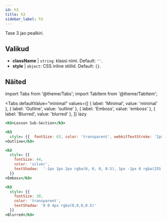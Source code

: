 ```yaml
---
id: h3
title: h3
sidebar_label: h3
---
```


Tase 3 jao pealkiri.

## Valikud

* __className__ | `string`: klassi nimi. Default: `''`.
* __style__ | `object`: CSS inline stiilid. Default: `{}`.


## Näited


import Tabs from '@theme/Tabs';
import TabItem from '@theme/TabItem';

<Tabs
    defaultValue="minimal"
    values={[
        { label: 'Minimal', value: 'minimal' },
        { label: 'Outline', value: 'outline' },
        { label: 'Emboss', value: 'emboss' },
        { label: 'Blurred', value: 'blurred' },
    ]}
    lazy
>
<TabItem value="minimal">

```jsx live
<h3>Lesson Sub-Section</h3>
```

</TabItem>

<TabItem value="outline">

```jsx live
<h3
  style= {{  fontSize: 63, color: 'transparent', webkitTextStroke: '2px navy' }}
>Outline</h3>
```
</TabItem>

<TabItem value="emboss">

```jsx live
<h3
  style= {{  
    fontSize: 44,
    color: 'silver', 
    textShadow:  '-1px 1px 2px rgba(0, 0, 0, 0.5), 1px -1px 0 rgba(255, 255, 255, 0.9)'
  }}
>Emboss</h3>
```
</TabItem>

<TabItem value="blurred">

```jsx live
<h3
  style= {{  
    fontSize: 30,
    color: 'transparent',
    textShadow: '0 0 4px rgba(0,0,0,0.5)'
  }}
>Blurred</h3>
```
</TabItem>

</Tabs>
